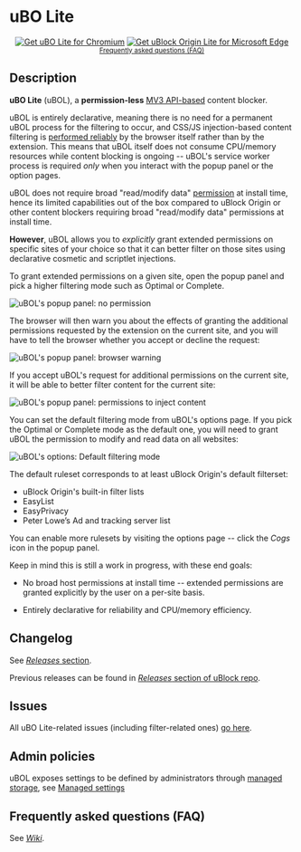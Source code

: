 # uBO Lite

<p align="center">
<a href="https://chrome.google.com/webstore/detail/ublock-origin-lite/ddkjiahejlhfcafbddmgiahcphecmpfh"><img src="https://user-images.githubusercontent.com/585534/107280622-91a8ea80-6a26-11eb-8d07-77c548b28665.png" alt="Get uBO Lite for Chromium"></a>
<a href="https://microsoftedge.microsoft.com/addons/detail/ublock-origin-lite/cimighlppcgcoapaliogpjjdehbnofhn"><img src="https://user-images.githubusercontent.com/585534/107280673-a5ece780-6a26-11eb-9cc7-9fa9f9f81180.png" alt="Get uBlock Origin Lite for Microsoft Edge"></a>
<br>
<sub><a href="https://github.com/uBlockOrigin/uBOL-home/wiki/Frequently-asked-questions-(FAQ)">Frequently asked questions (FAQ)</a></sub>
</p>

## Description

**uBO Lite** (uBOL), a **permission-less** [MV3 API-based](https://developer.chrome.com/docs/extensions/mv3/intro/) content blocker.

uBOL is entirely declarative, meaning there is no need for a permanent uBOL process for the filtering to occur, and CSS/JS injection-based content filtering is [performed reliably](https://developer.mozilla.org/en-US/docs/Mozilla/Add-ons/WebExtensions/API/scripting/registerContentScripts) by the browser itself rather than by the extension. This means that uBOL itself does not consume CPU/memory resources while content blocking is ongoing -- uBOL's service worker process is required _only_ when you interact with the popup panel or the option pages.

uBOL does not require broad "read/modify data" [permission](https://developer.mozilla.org/en-US/docs/Mozilla/Add-ons/WebExtensions/API/permissions) at install time, hence its limited capabilities out of the box compared to uBlock Origin or other content blockers requiring broad "read/modify data" permissions at install time.

**However**, uBOL allows you to *explicitly* grant extended permissions on specific sites of your choice so that it can better filter on those sites using declarative cosmetic and scriptlet injections.

To grant extended permissions on a given site, open the popup panel and pick a higher filtering mode such as Optimal or Complete.

![uBOL's popup panel: no permission](https://user-images.githubusercontent.com/585534/195468156-d7e63ab9-abfa-443c-a8f6-e646a29b801e.png)

The browser will then warn you about the effects of granting the additional permissions requested by the extension on the current site, and you will have to tell the browser whether you accept or decline the request:

![uBOL's popup panel: browser warning](https://user-images.githubusercontent.com/585534/195342593-2b82b740-70a3-4507-a0e5-d7aee803b286.png)

If you accept uBOL's request for additional permissions on the current site, it will be able to better filter content for the current site:

![uBOL's popup panel: permissions to inject content](https://user-images.githubusercontent.com/585534/195342612-85d109d9-9006-4eb5-95a5-fec8a4f233ea.png)

You can set the default filtering mode from uBOL's options page. If you pick the Optimal or Complete mode as the default one, you will need to grant uBOL the permission to modify and read data on all websites:

![uBOL's options: Default filtering mode](https://user-images.githubusercontent.com/585534/195343335-a0aa103e-621e-4137-9bcf-9821dc881be1.png)

The default ruleset corresponds to at least uBlock Origin's default filterset:

- uBlock Origin's built-in filter lists
- EasyList
- EasyPrivacy
- Peter Lowe’s Ad and tracking server list

You can enable more rulesets by visiting the options page -- click the _Cogs_ icon in the popup panel.

Keep in mind this is still a work in progress, with these end goals:

- No broad host permissions at install time -- extended permissions are granted explicitly by the user on a per-site basis.

- Entirely declarative for reliability and CPU/memory efficiency.

## Changelog

See [_Releases_ section](https://github.com/uBlockOrigin/uBOL-home/releases).

Previous releases can be found in [_Releases_ section of uBlock repo](https://github.com/gorhill/uBlock/releases?q=uBOL_).

## Issues

All uBO Lite-related issues (including filter-related ones) [go here](https://github.com/uBlockOrigin/uBOL-home/issues).

## Admin policies

uBOL exposes settings to be defined by administrators through [managed storage](https://developer.mozilla.org/en-US/docs/Mozilla/Add-ons/WebExtensions/API/storage/managed), see [Managed settings](https://github.com/uBlockOrigin/uBOL-home/wiki/Managed-settings)

## Frequently asked questions (FAQ)

See [_Wiki_](https://github.com/uBlockOrigin/uBOL-home/wiki/Frequently-asked-questions-(FAQ)).
